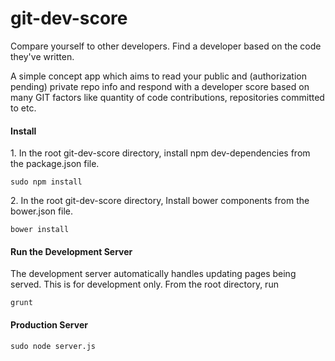 git-dev-score
=============

Compare yourself to other developers.  Find a developer based on the code they've written.

<p>A simple concept app which aims to read your public and (authorization pending) private repo info and respond with a developer score based on many GIT factors like quantity of code contributions, repositories committed to etc.</p>

<h4>Install</h4>
<p>1.  In the root git-dev-score directory, install npm dev-dependencies from the package.json file.</p>
<code>sudo npm install</code>
<p>2.  In the root git-dev-score directory, Install bower components from the bower.json file.</p>
<code>bower install</code>

<h4>Run the Development Server</h4>
<p>The development server automatically handles updating pages being served.  This is for development only.  From the root directory, run</p>
<code>grunt</code>

<h4>Production Server</h4>
<code>sudo node server.js</code>
